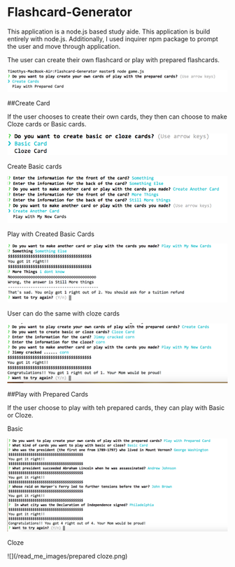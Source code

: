 # Flashcard-Generator
This application is a node.js based study aide. This application is build entirely with node.js.  Additionally, I used inquirer npm package to prompt the user and move through application. 

The user can create their own flashcard or play with prepared flashcards.

![](/read_me_images/createprepared.png)


##Create Card

If the user chooses to create their own cards, they then can choose to make Cloze cards or Basic cards.

![](/read_me_images/createbasiccloze.png)

Create Basic cards

![](/read_me_images/createbasic.png)

Play with Created Basic Cards

![](/read_me_images/playcreatedbasic.png)

User can do the same with cloze cards

![](/read_me_images/playcreatecloze.png)

##Play with Prepared Cards

If the user choose to play with teh prepared cards, they can play with Basic or Cloze.

Basic

![](/read_me_images/playclozeprepared.png)

Cloze

![](/read_me_images/prepared cloze.png)

